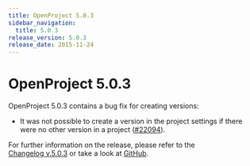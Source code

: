 ```yaml
---
title: OpenProject 5.0.3
sidebar_navigation:
  title: 5.0.3
release_version: 5.0.3
release_date: 2015-11-24
---
```


# OpenProject 5.0.3

OpenProject 5.0.3 contains a bug fix for creating versions:

- It was not possible to create a version in the project settings if
  there were no other version in a project
  ([#22094](https://community.openproject.org/work_packages/22094)).

For further information on the release, please refer to the  
[Changelog v.5.0.3](https://community.openproject.org/versions/782)
or take a look at
[GitHub](https://github.com/opf/openproject/tree/v5.0.3).
